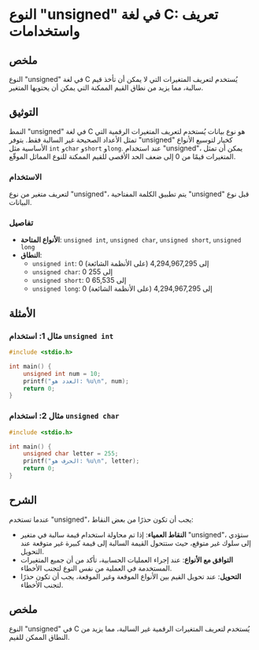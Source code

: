 <!--
Meta Description: # النوع "unsigned" في لغة C: تعريف واستخدامات ## ملخص النوع "unsigned" في لغة C يُستخدم لتعريف المتغيرات التي لا يمكن أن تأخذ قيم سالبة، مما يزيد من ن...
Meta Keywords: unsigned, int, إلى, المتغيرات, char
-->

# النوع "unsigned" في لغة C: تعريف واستخدامات

## ملخص
النوع "unsigned" في لغة C يُستخدم لتعريف المتغيرات التي لا يمكن أن تأخذ قيم سالبة، مما يزيد من نطاق القيم الممكنة التي يمكن أن يحتويها المتغير.

## التوثيق
النمط "unsigned" في لغة C هو نوع بيانات يُستخدم لتعريف المتغيرات الرقمية التي تمثل الأعداد الصحيحة غير السالبة فقط. يتوفر "unsigned" كخيار لتوسيع الأنواع الأساسية مثل `int` و`char` و`short` و`long`. عند استخدام "unsigned"، يمكن أن تمثل المتغيرات قيمًا من 0 إلى ضعف الحد الأقصى للقيم الممكنة للنوع المماثل الموقّع.

### الاستخدام
لتعريف متغير من نوع "unsigned"، يتم تطبيق الكلمة المفتاحية "unsigned" قبل نوع البيانات. 

### تفاصيل
- **الأنواع المتاحة**: `unsigned int`, `unsigned char`, `unsigned short`, `unsigned long`
- **النطاق**:
  - `unsigned int`: 0 إلى 4,294,967,295 (على الأنظمة الشائعة)
  - `unsigned char`: 0 إلى 255
  - `unsigned short`: 0 إلى 65,535
  - `unsigned long`: 0 إلى 4,294,967,295 (على الأنظمة الشائعة)

## الأمثلة
### مثال 1: استخدام `unsigned int`
```c
#include <stdio.h>

int main() {
    unsigned int num = 10;
    printf("العدد هو: %u\n", num);
    return 0;
}
```

### مثال 2: استخدام `unsigned char`
```c
#include <stdio.h>

int main() {
    unsigned char letter = 255;
    printf("الحرف هو: %u\n", letter);
    return 0;
}
```

## الشرح
عندما تستخدم "unsigned"، يجب أن تكون حذرًا من بعض النقاط:
- **النقاط العمياء**: إذا تم محاولة استخدام قيمة سالبة في متغير "unsigned"، ستؤدي إلى سلوك غير متوقع، حيث ستتحول القيمة السالبة إلى قيمة كبيرة غير متوقعة عند التحويل.
- **التوافق مع الأنواع**: عند إجراء العمليات الحسابية، تأكد من أن جميع المتغيرات المستخدمة في العملية من نفس النوع لتجنب الأخطاء.
- **التحويل**: عند تحويل القيم بين الأنواع الموقعة وغير الموقعة، يجب أن تكون حذرًا لتجنب الأخطاء.

## ملخص
النوع "unsigned" في C يُستخدم لتعريف المتغيرات الرقمية غير السالبة، مما يزيد من النطاق الممكن للقيم.